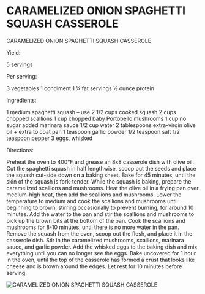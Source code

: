 # CARAMELIZED ONION SPAGHETTI SQUASH CASSEROLE

CARAMELIZED ONION SPAGHETTI SQUASH CASSEROLE

Yield:

5 servings

Per serving:

3 vegetables
1 condiment
1 ¼ fat servings
½ ounce protein

Ingredients:

1 medium spaghetti squash – use 2 1/2 cups cooked squash
2 cups chopped scallions
1 cup chopped baby Portobello mushrooms
1 cup no sugar added marinara sauce
1/2 cup water
2 tablespoons extra-virgin olive oil + extra to coat pan
1 teaspoon garlic powder
1/2 teaspoon salt
1/2 teaspoon pepper
3 eggs, whisked

Directions:

Preheat the oven to 400°F and grease an 8x8 casserole dish with olive oil.
Cut the spaghetti squash in half lengthwise, scoop out the seeds and place the squash cut-side down on a baking sheet. Bake for 45 minutes, until the skin of the squash is fork-tender.
While the squash is baking, prepare the caramelized scallions and mushrooms. Heat the olive oil in a frying pan over medium-high heat, then add the scallions and mushrooms. Lower the temperature to medium and cook the scallions and mushrooms until beginning to brown, stirring occasionally to prevent burning, for around 10 minutes. Add the water to the pan and stir the scallions and mushrooms to pick up the brown bits at the bottom of the pan. Cook the scallions and mushrooms for 8-10 minutes, until there is no more water in the pan.
Remove the squash from the oven, scoop out the flesh, and place it in the casserole dish. Stir in the caramelized mushrooms, scallions, marinara sauce, and garlic powder. Add the whisked eggs to the baking dish and mix everything until you can no longer see the eggs.
Bake uncovered for 1 hour in the oven, until the top of the casserole has formed a crust that looks like cheese and is brown around the edges. Let rest for 10 minutes before serving.

![CARAMELIZED ONION SPAGHETTI SQUASH CASSEROLE](/images/CARAMELIZED%20ONION%20SPAGHETTI%20SQUASH%20CASSEROLE.png)

